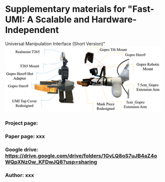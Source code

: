 # Supplementary materials for "Fast-UMI: A Scalable and Hardware-Independent
Universal Manipulation Interface (Short Version)"
![FastUMI](images/fastumi.png "FastUMI")
### Project page: 
### Paper page: xxx

### Google drive: https://drive.google.com/drive/folders/1GvLQ8oS7uJB4aZ4oWQpXNzOw_KFDwJQ8?usp=sharing

### Author: xxx

